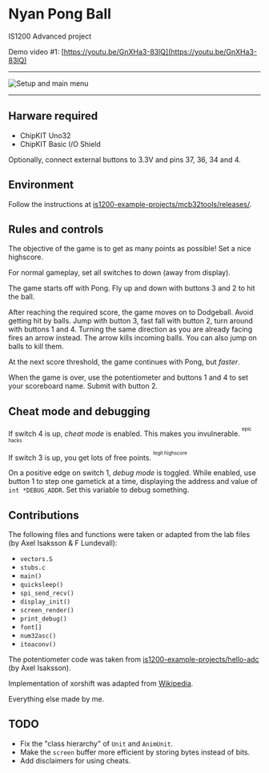 # Nyan Pong Ball

IS1200 Advanced project

Demo video #1: [https://youtu.be/GnXHa3-83lQ](https://youtu.be/GnXHa3-83lQ)

---

![Setup and main menu](https://lh3.googleusercontent.com/hqM7MCUubDgrz9QjvfC5-n7iprNlfNY33awuMt47ydhWBGlI651qFXOGdEYXxhoAYk9mDXlPC5k8NoyVmZdwT3prZm8ETIMLXRftvhOD-lZwKTFyCnqRIY-xoy5w9WLRq5-YO0DIbDeOUAOK3ui2mXDfT8Y0xDdqKUnVFyiHtJvNcnFQlA6mHUGhazDxKx1bdwoI_FZXE6rvCLaON9DyLivLcPFLgXV_2y7TAKip23QDlHCirWcCLeCe2lLQ4NQ0i7E9WEiXl1kxl3ZA_dznV0yTdRoqFBRIyKfe9JINl_krSajGa630O-DPrvFOKmIrxbszJSflxuV6QbWMthTqCHwgHZQKSsoImsUz-j_LWlVLohayit71oVX_Ik-i3AZPu1nDnykRfzTK1XHxYgNVtOpD-37nxu7NqF7nxny_8GrNYu69KJFpg2Fc7cWh-AsRUCT2A3MnRojCK2cf8c26Nv6fmgVdaJCxwqUgb8AUhrjjq7_m9JLzxxd2ZlBwo1VlMlNCVuYRahILKm_8sXLZbiftr61NnNrRZvlbUZE5oO_v3lfEXoCcewqMaJp5A008wHa4L_EkmqrA9IigZSGFWlTNeKWOUmjj0E6RK4LjsHAYUJvC13L_huSLJ6KutAXJKF5zt6IaI8LeG0ntn5L9tFLyXvFQBM54xo2-nUae4FzxfXYjM2b5Ypnq5GOmleo=w727-h969-no?authuser=0 "Setup and main menu")

---

## Harware required

- ChipKIT Uno32
- ChipKIT Basic I/O Shield

Optionally, connect external buttons to 3.3V and pins 37, 36, 34 and 4.

## Environment

Follow the instructions at [is1200-example-projects/mcb32tools/releases/](http://github.com/is1200-example-projects/mcb32tools/releases/).

## Rules and controls

The objective of the game is to get as many points as possible! Set a nice highscore.

For normal gameplay, set all switches to down (away from display).

The game starts off with Pong. Fly up and down with buttons 3 and 2 to hit the ball.

After reaching the required score, the game moves on to Dodgeball.
Avoid getting hit by balls. Jump with button 3, fast fall with button 2, turn around with buttons 1 and 4.
Turning the same direction as you are already facing fires an arrow instead. The arrow kills incoming balls.
You can also jump on balls to kill them.

At the next score threshold, the game continues with Pong, but *faster*.

When the game is over, use the potentiometer and buttons 1 and 4 to set your scoreboard name. Submit with button 2.

## Cheat mode and debugging

If switch 4 is up, *cheat mode* is enabled. This makes you invulnerable. <sup><sup>epic hacks</sup></sup>

If switch 3 is up, you get lots of free points. <sup><sup>legit highscore</sup></sup>

On a positive edge on switch 1, *debug mode* is toggled.
While enabled, use button 1 to step one gametick at a time, displaying the address and value of `int *DEBUG_ADDR`. Set this variable to debug something.

## Contributions

The following files and functions were taken or adapted from the lab files (by Axel Isaksson & F Lundevall):

- `vectors.S`
- `stubs.c`
- `main()`
- `quicksleep()`
- `spi_send_recv()`
- `display_init()`
- `screen_render()`
- `print_debug()`
- `font[]`
- `num32asc()`
- `itoaconv()`

The potentiometer code was taken from [is1200-example-projects/hello-adc](https://github.com/is1200-example-projects/hello-adc/blob/master/main.c) (by Axel Isaksson).

Implementation of xorshift was adapted from [Wikipedia](https://en.wikipedia.org/wiki/Linear-feedback_shift_register).

Everything else made by me.

## TODO

- Fix the "class hierarchy" of `Unit` and `AnimUnit`.
- Make the `screen` buffer more efficient by storing bytes instead of bits.
- Add disclaimers for using cheats.
